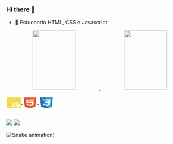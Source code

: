 ### Hi there 👋

- 🌱 Estudando HTML, CSS e Javascript
<div align="center">
  <a href="https://github.com/LeonardoAlves98">
    <img width="48%"height="160em" src="https://github-readme-stats.vercel.app/api?username=LeonardoAlves98&show_icons=true&theme=tokyonight&include_all_commits=true&count_private=true">
  <img width="48%"height="160em" src="https://github-readme-stats.vercel.app/api/top-langs/?username=LeonardoAlves98&layout=compact&langs_count=16&theme=tokyonight">
    
</div>
  <div style="display: inline_block"><br>
  <img align="center" alt="Leo-Js" height="30" width="40" src="https://raw.githubusercontent.com/devicons/devicon/master/icons/javascript/javascript-plain.svg">
  <img align="center" alt="Leo-HTML" height="30" width="40" src="https://raw.githubusercontent.com/devicons/devicon/master/icons/html5/html5-original.svg">
  <img align="center" alt="Leo-CSS" height="30" width="40" src="https://raw.githubusercontent.com/devicons/devicon/master/icons/css3/css3-original.svg">
</div>
  
  ##
  <div> 
  <a href="https://instagram.com/leonardo_alves_1998" target="_blank"><img src="https://img.shields.io/badge/-Instagram-%23E4405F?style=for-the-badge&logo=instagram&logoColor=white" target="_blank"></a>
    <a href="mailto:leonardo.a_silva@hotmail.com" target="_blank"><img src="https://img.shields.io/badge/Microsoft_Outlook-0078D4?style=for-the-badge&logo=microsoft-outlook&logoColor=white" target="_blank"></a>
 	
 
  ![Snake animation](https://github.com/LeonardoAlves98/LeonardoAlves98/blob/output/github-contribution-grid-snake.svg))
 
</div>
